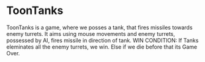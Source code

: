 # ToonTanks
ToonTanks is a game, where we posses a tank, that fires missiles towards enemy turrets. It aims using mouse movements and enemy turrets, possessed by AI, fires missile in direction of tank. 
WIN CONDITION: If Tanks eleminates all the enemy turrets, we win. Else if we die before that its Game Over.
